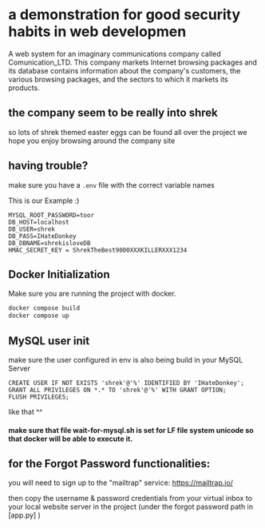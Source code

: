 # a demonstration for good security habits in web developmen
A web system for an imaginary communications company called Comunication_LTD. This company markets Internet browsing packages and its database contains information about the company's customers, the various browsing packages, and the sectors to which it markets its products. 
## the company seem to be really into shrek
so lots of shrek themed easter eggs can be found all over the project
we hope you enjoy browsing around the company site

## having trouble?
make sure you have a `.env` file with the correct variable names

This is our Example :)
```angular2html
MYSQL_ROOT_PASSWORD=toor
DB_HOST=localhost
DB_USER=shrek
DB_PASS=IHateDonkey
DB_DBNAME=shrekisloveDB
HMAC_SECRET_KEY = ShrekTheBest9000XXXKILLERXXX1234
```


## Docker Initialization
Make sure you are running the project with docker.
```dockerfile
docker compose build
docker compose up
```

## MySQL user init
make sure the user configured in env is also being build in your MySQL Server
```mysql
CREATE USER IF NOT EXISTS 'shrek'@'%' IDENTIFIED BY 'IHateDonkey';
GRANT ALL PRIVILEGES ON *.* TO 'shrek'@'%' WITH GRANT OPTION;
FLUSH PRIVILEGES;
```

like that ^^

#### make sure that file wait-for-mysql.sh is set for LF file system unicode so that docker will be able to execute it.

## for the Forgot Password functionalities:
you will need to sign up to the "mailtrap" service:
https://mailtrap.io/

then copy the username & password credentials from your virtual inbox to your local website server in the project (under the forgot password path in [app.py] )
